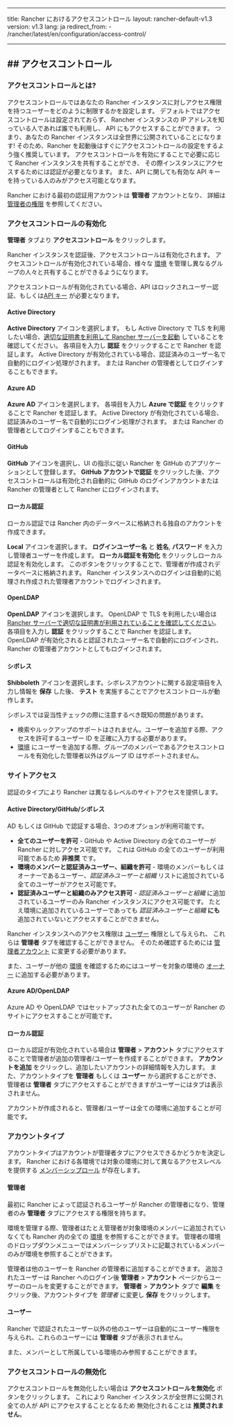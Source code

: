 * * *

title: Rancher におけるアクセスコントロール layout: rancher-default-v1.3 version: v1.3 lang: ja redirect_from: - /rancher/latest/en/configuration/access-control/

* * *

## ## アクセスコントロール

### アクセスコントロールとは?

アクセスコントロールではあなたの Rancher インスタンスに対しアクセス権限を持つユーザーをどのように制限するかを設定します。 デフォルトではアクセスコントロールは設定されておらず、 Rancher インスタンスの IP アドレスを知っている人であれば誰でも利用し、 API にもアクセスすることができます。 つまり、あなたの Rancher インスタンスは全世界に公開されていることになります! そのため、Rancher を起動後はすぐにアクセスコントロールの設定をするよう強く推奨しています。 アクセスコントロールを有効にすることで必要に応じて Rancher インスタンスを共有することができ、 その際インスタンスにアクセスするためには認証が必要となります。 また、API に関しても有効な API キーを持っている人のみがアクセス可能となります。

Rancher における最初の認証用アカウントは **管理者** アカウントとなり、 詳細は [管理者の権限]({{site.baseurl}}/rancher/{{page.version}}/{{page.lang}}/configuration/access-control/#admin) を参照してください。

### アクセスコントロールの有効化

**管理者** タブより **アクセスコントロール** をクリックします。

Rancher インスタンスを認証後、アクセスコントロールは有効化されます。 アクセスコントロールが有効化されている場合、様々な [環境]({{site.baseurl}}/rancher/{{page.version}}/{{page.lang}}/environments/) を管理し異なるグループの人々と共有することができるようになります。

アクセスコントロールが有効化されている場合、API はロックされユーザー認証、もしくは[API キー]({{site.baseurl}}/rancher/{{page.version}}/{{page.lang}}/api/api-keys/) が必要となります。

#### Active Directory

**Active Directory** アイコンを選択します。 もし Active Directory で TLS を利用したい場合、[適切な証明書を利用して Rancher サーバーを起動]({{site.baseurl}}/rancher/{{page.version}}/{{page.lang}}/installing-rancher/installing-server/#ldap) していることを確認してください。 各項目を入力し **認証** をクリックすることで Rancher を認証します。 Active Directory が有効化されている場合、認証済みのユーザー名で自動的にログイン処理がされます。 または Rancher の管理者としてログインすることもできます。

#### Azure AD

**Azure AD** アイコンを選択します。 各項目を入力し **Azure で認証** をクリックすることで Rancher を認証します。 Active Directory が有効化されている場合、認証済みのユーザー名で自動的にログイン処理がされます。 または Rancher の管理者としてログインすることもできます。

#### GitHub

**GitHub** アイコンを選択し、UI の指示に従い Rancher を GitHub のアプリケーションとして登録します。 **GitHub アカウントで認証** をクリックした後、アクセスコントロールは有効化され自動的に GitHub のログインアカウントまたは Rancher の管理者として Rancher にログインされます。

#### ローカル認証

ローカル認証では Rancher 内のデータベースに格納される独自のアカウントを作成できます。

**Local** アイコンを選択します。 **ログインユーザー名** と **姓名**, **パスワード** を入力し管理者ユーザーを作成します。 **ローカル認証を有効化** をクリックしローカル認証を有効化します。 このボタンをクリックすることで、管理者が作成されデータベースに格納されます。 Rancher インスタンスへのログインは自動的に処理され作成された管理者アカウントでログインされます。

#### OpenLDAP

**OpenLDAP** アイコンを選択します。 OpenLDAP で TLS を利用したい場合は [Rancher サーバーで適切な証明書が利用されていることを確認してください]({{site.baseurl}}/rancher/{{page.version}}/{{page.lang}}/installing-rancher/installing-server/#ldap)。 各項目を入力し **認証** をクリックすることで Rancher を認証します。 OpenLDAP が有効化されると認証されたユーザー名で自動的にログインされ、 Rancher の管理者アカウントとしてもログインされます。

#### シボレス

**Shibboleth** アイコンを選択します。シボレスアカウントに関する設定項目を入力し情報を **保存** した後、 **テスト** を実施することでアクセスコントロールが動作します。

シボレスでは妥当性チェックの際に注意するべき既知の問題があります。

* 検索やルックアップのサポートはされません。ユーザーを追加する際、アクセスを許可するユーザー ID を正確に入力する必要があります。
* [環境]({{site.baseurl}}/rancher/{{page.version}}/{{page.lang}}/environments/) にユーザーを追加する際、グループのメンバーであるアクセスコントロールを有効化した管理者以外はグループ ID はサポートされません。

### サイトアクセス

認証のタイプにより Rancher は異なるレベルのサイトアクセスを提供します。

#### Active Directory/GitHub/シボレス

AD もしくは GitHub で認証する場合、3つのオプションが利用可能です。

* **全てのユーザーを許可** - GitHub や Active Directory の全てのユーザーが Rancher に対しアクセス可能です。 これは GitHub の全てのユーザーが利用可能であるため **非推奨** です。
* **環境のメンバーと認証済みユーザー、組織を許可** - 環境のメンバーもしくはオーナーであるユーザー、*認証済みユーザーと組織* リストに追加されている全てのユーザーがアクセス可能です。
* **認証済みユーザーと組織のみアクセス許可** - *認証済みユーザーと組織* に追加されているユーザーのみ Rancher インスタンスにアクセス可能です。 たとえ環境に追加されているユーザーであっても *認証済みユーザーと組織* **にも** 追加されていないとアクセスすることができません。

Rancher インスタンスへのアクセス権限は [ユーザー]({{site.baseurl}}/rancher/{{page.version}}/{{page.lang}}/configuration/accounts/#users) 権限として与えられ、 これらは **管理者** タブを確認することができません。 そのため確認するためには [管理者アカウント]({{site.baseurl}}/rancher/{{page.version}}/{{page.lang}}/configuration/accounts/#admin) に変更する必要があります。

また、ユーザーが他の [環境]({{site.baseurl}}/rancher/{{page.version}}/{{page.lang}}/environments/) を確認するためにはユーザーを対象の環境の [オーナー]({{site.baseurl}}/rancher/{{page.version}}/{{page.lang}}/environments/#owners) に追加する必要があります。

#### Azure AD/OpenLDAP

Azure AD や OpenLDAP ではセットアップされた全てのユーザーが Rancher のサイトにアクセスすることが可能です。

#### ローカル認証

ローカル認証が有効化されている場合は **管理者** > **アカウント** タブにアクセスすることで管理者が追加の管理者/ユーザーを作成することができます。 **アカウントを追加** をクリックし、追加したいアカウントの詳細情報を入力します。 また、アカウントタイプを **管理者** もしくは **ユーザー** から選択することができ、 管理者は **管理者** タブにアクセスすることができますがユーザーにはタブは表示されません。

アカウントが作成されると、管理者/ユーザーは全ての環境に追加することが可能です。

### アカウントタイプ

アカウントタイプはアカウントが管理者タブにアクセスできるかどうかを決定します。 Rancher における各環境では対象の環境に対して異なるアクセスレベルを提供する [メンバーシップロール]({{site.baseurl}}/rancher/{{page.version}}/{{page.lang}}/environments/#membership-roles) が存在します。

#### 管理者

最初に Rancher によって認証されるユーザーが Rancher の管理者になり、管理者のみ **管理者** タブにアクセスする権限を持ちます。

環境を管理する際、管理者はたとえ管理者が対象環境のメンバーに追加されていなくても Rancher 内の全ての [環境]({{site.baseurl}}/rancher/{{page.version}}/{{page.lang}}/environments/) を参照することができます。 管理者の環境のドロップダウンメニューではメンバーシップリストに記載されているメンバーのみが環境を参照することができます。

管理者は他のユーザーを Rancher の管理者に追加することができます。 追加されたユーザーは Rancher へのログイン後 **管理者** > **アカウント** ページからユーザーのロールを変更することができます。 **管理者** > **アカウント** タブで **編集** をクリック後、アカウントタイプを *管理者* に変更し **保存** をクリックします。

#### ユーザー

Rancher で認証されたユーザー以外の他のユーザーは自動的にユーザー権限を与えられ、これらのユーザーには **管理者** タブが表示されません。

また、メンバーとして所属している環境のみ参照することができます。

### アクセスコントロールの無効化

アクセスコントロールを無効化したい場合は **アクセスコントロールを無効化** ボタンをクリックします。 これにより Rancher インスタンスが全世界に公開され全ての人が API にアクセスすることとなるため 無効化されることは **推奨されません**。